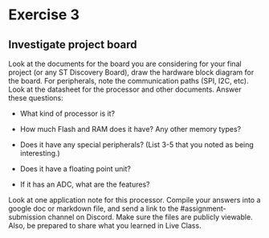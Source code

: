# Exercise 3

## Investigate project board
Look at the documents for the board you are considering for your final project (or any ST Discovery Board), draw the hardware block diagram for the board. For peripherals, note the communication paths (SPI, I2C, etc).
Look at the datasheet for the processor and other documents. Answer these questions:
- What kind of processor is it?
  
- How much Flash and RAM does it have? Any other memory types?
  
- Does it have any special peripherals? (List 3-5 that you noted as being interesting.)
  
- Does it have a floating point unit?
  
- If it has an ADC, what are the features?
  
  
Look at one application note for this processor.
Compile your answers into a google doc or markdown file, and send a link to the #assignment-submission channel on Discord. Make sure the files are publicly viewable.
Also, be prepared to share what you learned in Live Class.
